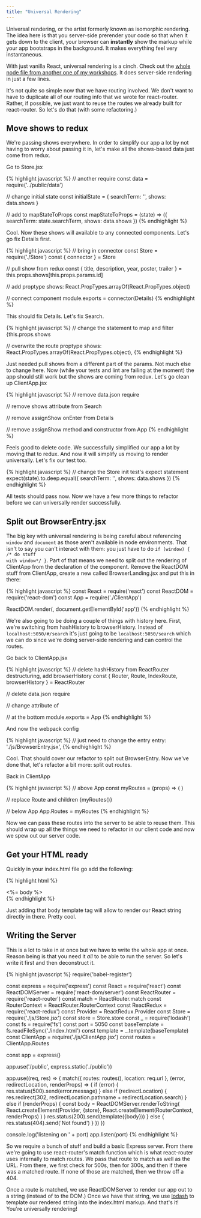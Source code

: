 ```yaml
---
title: "Universal Rendering"
---
```


Universal rendering, or the artist formerly known as isomorphic rendering. The idea here is that you server-side prerender your code so that when it gets down to the client, your browser can __instantly__ show the markup while your app bootstraps in the background. It makes everything feel very instantaneous.

With just vanilla React, universal rendering is a cinch. Check out the [whole node file from another one of my workshops][es6-react]. It does server-side rendering in just a few lines.

It's not quite so simple now that we have routing involved. We don't want to have to duplicate all of our routing info that we wrote for react-router. Rather, if possible, we just want to reuse the routes we already built for react-router. So let's do that (with some refactoring.)

## Move shows to redux

We're passing shows everywhere. In order to simplify our app a lot by not having to worry about passing it in, let's make all the shows-based data just come from redux.

Go to Store.jsx

{% highlight javascript %}
// another require
const data = require('../public/data')

// change initial state
const initialState = {
  searchTerm: '',
  shows: data.shows
}

// add to mapStateToProps
const mapStateToProps = (state) => ({ searchTerm: state.searchTerm, shows: data.shows })
{% endhighlight %}

Cool. Now these shows will available to any connected components. Let's go fix Details first.

{% highlight javascript %}
// bring in connector
const Store = require('./Store')
const { connector } = Store

// pull show from redux
const { title, description, year, poster, trailer } = this.props.shows[this.props.params.id]

// add proptype
shows: React.PropTypes.arrayOf(React.PropTypes.object)

// connect component
module.exports = connector(Details)
{% endhighlight %}

This should fix Details. Let's fix Search.

{% highlight javascript %}
// change the statement to map and filter
{this.props.shows

// overwrite the route proptype
shows: React.PropTypes.arrayOf(React.PropTypes.object),
{% endhighlight %}

Just needed pull shows from a different part of the params. Not much else to change here. Now (while your tests and lint are failing at the moment) the app should still work but the shows are coming from redux. Let's go clean up ClientApp.jsx

{% highlight javascript %}
// remove data.json require

// remove shows attribute from Search

// remove assignShow onEnter from Details

// remove assignShow method and constructor from App
{% endhighlight %}

Feels good to delete code. We successfully simplified our app a lot by moving that to redux. And now it will simplify us moving to render universally. Let's fix our test too.

{% highlight javascript %}
// change the Store init test's expect statement
expect(state).to.deep.equal({ searchTerm: '', shows: data.shows })
{% endhighlight %}

All tests should pass now. Now we have a few more things to refactor before we can universally render successfully.

## Split out BrowserEntry.jsx

The big key with universal rendering is being careful about referencing <code>window</code> and <code>document</code> as those aren't available in node environments. That isn't to say you can't interact with them: you just have to do <code>if (window) { /* do stuff with window*/ }</code>. Part of that means we need to split out the rendering of ClientApp from the declaration of the component. Remove the ReactDOM stuff from ClientApp, create a new called BrowserLanding.jsx and put this in there:

{% highlight javascript %}
const React = require('react')
const ReactDOM = require('react-dom')
const App = require('./ClientApp')

ReactDOM.render(<App />, document.getElementById('app'))
{% endhighlight %}

We're also going to be doing a couple of things with history here. First, we're switching from hashHistory to browserHistory. Instead of <code>localhost:5050/#/search</code> it's just going to be <code>localhost:5050/search</code> which we can do since we're doing server-side rendering and can control the routes.

Go back to ClientApp.jsx

{% highlight javascript %}
// delete hashHistory from ReactRouter destructuring, add browserHistory
const { Router, Route, IndexRoute, browserHistory } = ReactRouter

// delete data.json require

// change attribute of <Router>
<Router history={browserHistory}>

// at the bottom
module.exports = App
{% endhighlight %}

And now the webpack config

{% highlight javascript %}
// just need to change the entry
entry: './js/BrowserEntry.jsx',
{% endhighlight %}

Cool. That should cover our refactor to split out BrowserEntry. Now we've done that, let's refactor a bit more: split out routes.

Back in ClientApp

{% highlight javascript %}
// above App
const myRoutes = (props) => (
  <Route path='/' component={Layout}>
    <IndexRoute component={Landing} />
    <Route path='/search' component={Search} />
    <Route path='/details/:id' component={Details} />
  </Route>
)

// replace Route and children
{myRoutes()}

// below App
App.Routes = myRoutes
{% endhighlight %}

Now we can pass these routes into the server to be able to reuse them. This should wrap up all the things we need to refactor in our client code and now we spew out our server code.

## Get your HTML ready

Quickly in your index.html file go add the following:

{% highlight html %}
<div id="app"><%= body %></div>
{% endhighlight %}

Just adding that body template tag will allow to render our React string directly in there. Pretty cool.

## Writing the Server

This is a lot to take in at once but we have to write the whole app at once. Reason being is that you need it _all_ to be able to run the server. So let's write it first and then deconstruct it.

{% highlight javascript %}
require('babel-register')

const express = require('express')
const React = require('react')
const ReactDOMServer = require('react-dom/server')
const ReactRouter = require('react-router')
const match = ReactRouter.match
const RouterContext = ReactRouter.RouterContext
const ReactRedux = require('react-redux')
const Provider = ReactRedux.Provider
const Store = require('./js/Store.jsx')
const store = Store.store
const _ = require('lodash')
const fs = require('fs')
const port = 5050
const baseTemplate = fs.readFileSync('./index.html')
const template = _.template(baseTemplate)
const ClientApp = require('./js/ClientApp.jsx')
const routes = ClientApp.Routes

const app = express()

app.use('/public', express.static('./public'))

app.use((req, res) => {
  match({ routes: routes(), location: req.url }, (error, redirectLocation, renderProps) => {
    if (error) {
      res.status(500).send(error.message)
    } else if (redirectLocation) {
      res.redirect(302, redirectLocation.pathname + redirectLocation.search)
    } else if (renderProps) {
      const body = ReactDOMServer.renderToString(
        React.createElement(Provider, {store},
          React.createElement(RouterContext, renderProps)
        )
      )
      res.status(200).send(template({body}))
    } else {
      res.status(404).send('Not found')
    }
  })
})

console.log('listening on ' + port)
app.listen(port)
{% endhighlight %}

So we require a bunch of stuff and build a basic Express server. From there we're going to use react-router's match function which is what react-router uses internally to match routes. We pass that route to match as well as the URL. From there, we first check for 500s, then for 300s, and then if there was a matched route. If none of those are matched, then we throw off a 404.

Once a route is matched, we use ReactDOMServer to render our app out to a string (instead of to the DOM.) Once we have that string, we use [lodash][lodash] to template our rendered string into the index.html markup. And that's it! You're universally rendering!

[es6-react]: https://github.com/btholt/es6-react-pres/blob/master/completed/app.js
[lodash]: https://lodash.com/docs#template